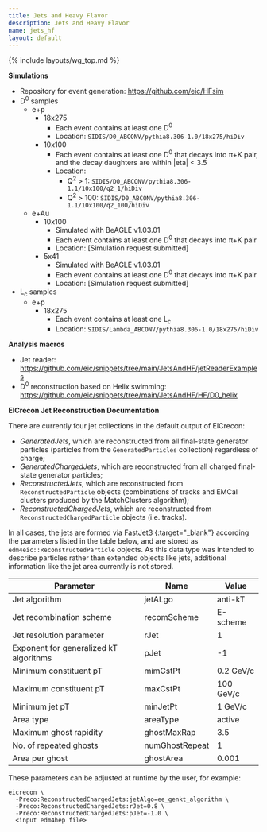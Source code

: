 ```yaml
---
title: Jets and Heavy Flavor
description: Jets and Heavy Flavor
name: jets_hf
layout: default
---
```


{% include layouts/wg_top.md %}

__Simulations__
* Repository for event generation: https://github.com/eic/HFsim
* D<sup>0</sup> samples
  * e+p
    * 18x275
      * Each event contains at least one D<sup>0</sup>
      * Location: ``` SIDIS/D0_ABCONV/pythia8.306-1.0/18x275/hiDiv  ```
    * 10x100
      * Each event contains at least one D<sup>0</sup> that decays into π+K pair, and the decay daughters are within |eta| < 3.5
      * Location:
        * Q<sup>2</sup> > 1: ``` SIDIS/D0_ABCONV/pythia8.306-1.1/10x100/q2_1/hiDiv  ```
        * Q<sup>2</sup> > 100: ``` SIDIS/D0_ABCONV/pythia8.306-1.1/10x100/q2_100/hiDiv  ```
  * e+Au
    * 10x100
      * Simulated with BeAGLE v1.03.01
      * Each event contains at least one D<sup>0</sup> that decays into π+K pair
      * Location: [Simulation request submitted]
    * 5x41
      * Simulated with BeAGLE v1.03.01
      * Each event contains at least one D<sup>0</sup> that decays into π+K pair
      * Location: [Simulation request submitted]
* L<sub>c</sub> samples
  * e+p
    * 18x275
      * Each event contains at least one L<sub>c</sub>
      * Location: ``` SIDIS/Lambda_ABCONV/pythia8.306-1.0/18x275/hiDiv  ```
     
__Analysis macros__
* Jet reader: https://github.com/eic/snippets/tree/main/JetsAndHF/jetReaderExamples
* D<sup>0</sup> reconstruction based on Helix swimming: https://github.com/eic/snippets/tree/main/JetsAndHF/HF/D0_helix


__EICrecon Jet Reconstruction Documentation__

There are currently four jet collections in the default output of EICrecon:
* _GeneratedJets_, which are reconstructed from all final-state generator particles (particles from the ```GeneratedParticles``` collection) regardless of charge;
* _GeneratedChargedJets_, which are reconstructed from all charged final-state generator particles;
* _ReconstructedJets_, which are reconstructed from ```ReconstructedParticle``` objects (combinations of tracks and EMCal clusters produced by the MatchClusters algorithm);
* _ReconstructedChargedJets_, which are reconstructed from ```ReconstructedChargedParticle``` objects (i.e. tracks).

In all cases, the jets are formed via [FastJet3](https://fastjet.fr) {:target="_blank"} according the parameters listed in the table below, and are stored as ```edm4eic::ReconstructedParticle``` objects. As this data type was intended to describe particles rather than extended objects like jets, additional information like the jet area currently is not stored.

| Parameter | Name | Value |
| --- | --- | --- |
| Jet algorithm | jetALgo | anti-kT |
| Jet recombination scheme | recomScheme | E-scheme |
| Jet resolution parameter | rJet | 1 |
| Exponent for generalized kT algorithms | pJet | -1 |
| Minimum constituent pT | mimCstPt | 0.2 GeV/c |
| Maximum constituent pT | maxCstPt | 100 GeV/c |
| Minimum jet pT | minJetPt | 1 GeV/c |
| Area type | areaType | active |
| Maximum ghost rapidity | ghostMaxRap | 3.5 |
| No. of repeated ghosts | numGhostRepeat | 1 |
| Area per ghost | ghostArea | 0.001 |

These parameters can be adjusted at runtime by the user, for example:
```
eicrecon \
  -Preco:ReconstructedChargedJets:jetAlgo=ee_genkt_algorithm \
  -Preco:ReconstructedChargedJets:rJet=0.8 \
  -Preco:ReconstructedChargedJets:pJet=-1.0 \
  <input edm4hep file>
```

